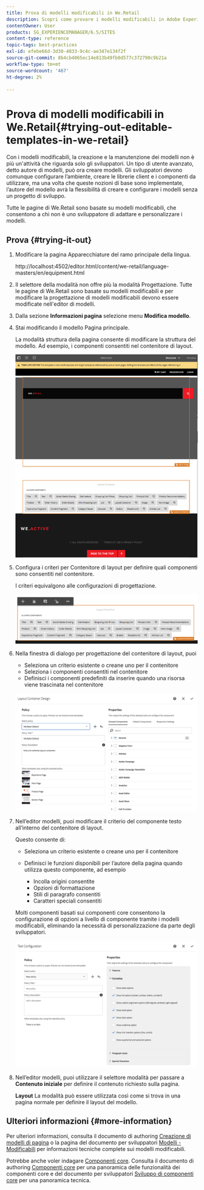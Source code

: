 ```yaml
---
title: Prova di modelli modificabili in We.Retail
description: Scopri come provare i modelli modificabili in Adobe Experience Manager utilizzando We.Retail.
contentOwner: User
products: SG_EXPERIENCEMANAGER/6.5/SITES
content-type: reference
topic-tags: best-practices
exl-id: efebe66d-3d30-4033-9c4c-ae347e134f2f
source-git-commit: 8b4cb4065ec14e813b49fb0d577c372790c9b21a
workflow-type: tm+mt
source-wordcount: '467'
ht-degree: 2%

---
```


# Prova di modelli modificabili in We.Retail{#trying-out-editable-templates-in-we-retail}

Con i modelli modificabili, la creazione e la manutenzione dei modelli non è più un&#39;attività che riguarda solo gli sviluppatori. Un tipo di utente avanzato, detto autore di modelli, può ora creare modelli. Gli sviluppatori devono comunque configurare l’ambiente, creare le librerie client e i componenti da utilizzare, ma una volta che queste nozioni di base sono implementate, l’autore del modello avrà la flessibilità di creare e configurare i modelli senza un progetto di sviluppo.

Tutte le pagine di We.Retail sono basate su modelli modificabili, che consentono a chi non è uno sviluppatore di adattare e personalizzare i modelli.

## Prova {#trying-it-out}

1. Modificare la pagina Apparecchiature del ramo principale della lingua.

   http://localhost:4502/editor.html/content/we-retail/language-masters/en/equipment.html

1. Il selettore della modalità non offre più la modalità Progettazione. Tutte le pagine di We.Retail sono basate su modelli modificabili e per modificare la progettazione di modelli modificabili devono essere modificate nell&#39;editor di modelli.
1. Dalla sezione **Informazioni pagina** selezione menu **Modifica modello**.
1. Stai modificando il modello Pagina principale.

   La modalità struttura della pagina consente di modificare la struttura del modello. Ad esempio, i componenti consentiti nel contenitore di layout.

   ![chlimage_1-138](assets/chlimage_1-138.png)

1. Configura i criteri per Contenitore di layout per definire quali componenti sono consentiti nel contenitore.

   I criteri equivalgono alle configurazioni di progettazione.

   ![chlimage_1-139](assets/chlimage_1-139.png)

1. Nella finestra di dialogo per progettazione del contenitore di layout, puoi

   * Seleziona un criterio esistente o creane uno per il contenitore
   * Seleziona i componenti consentiti nel contenitore
   * Definisci i componenti predefiniti da inserire quando una risorsa viene trascinata nel contenitore

   ![chlimage_1-140](assets/chlimage_1-140.png)

1. Nell’editor modelli, puoi modificare il criterio del componente testo all’interno del contenitore di layout.

   Questo consente di:

   * Seleziona un criterio esistente o creane uno per il contenitore
   * Definisci le funzioni disponibili per l’autore della pagina quando utilizza questo componente, ad esempio

      * Incolla origini consentite
      * Opzioni di formattazione
      * Stili di paragrafo consentiti
      * Caratteri speciali consentiti

   Molti componenti basati sui componenti core consentono la configurazione di opzioni a livello di componente tramite i modelli modificabili, eliminando la necessità di personalizzazione da parte degli sviluppatori.

   ![chlimage_1-141](assets/chlimage_1-141.png)

1. Nell’editor modelli, puoi utilizzare il selettore modalità per passare a **Contenuto iniziale** per definire il contenuto richiesto sulla pagina.

   **Layout** La modalità può essere utilizzata così come si trova in una pagina normale per definire il layout del modello.

## Ulteriori informazioni {#more-information}

Per ulteriori informazioni, consulta il documento di authoring [Creazione di modelli di pagina](/help/sites-authoring/templates.md) o la pagina del documento per sviluppatori [Modelli - Modificabili](/help/sites-developing/page-templates-editable.md) per informazioni tecniche complete sui modelli modificabili.

Potrebbe anche voler indagare [Componenti core](/help/sites-developing/we-retail-core-components.md). Consulta il documento di authoring [Componenti core](https://experienceleague.adobe.com/docs/experience-manager-core-components/using/introduction.html?lang=it) per una panoramica delle funzionalità dei componenti core e del documento per sviluppatori [Sviluppo di componenti core](https://helpx.adobe.com/experience-manager/core-components/using/developing.html) per una panoramica tecnica.
